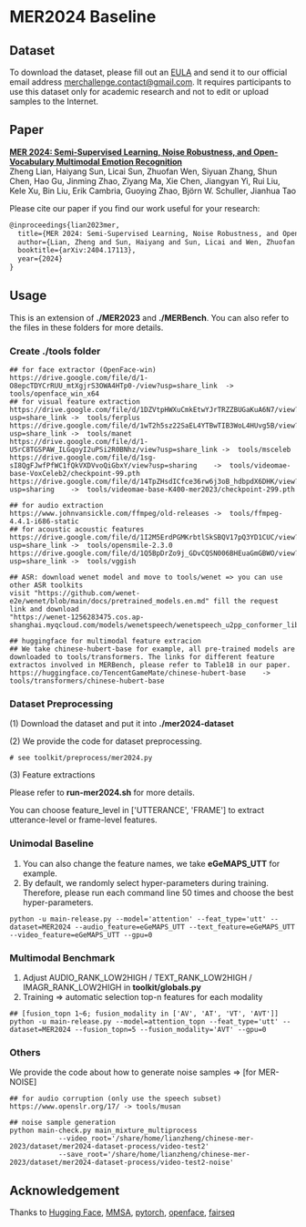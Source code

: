 # MER2024 Baseline

## Dataset
To download the dataset, please fill out an [EULA](https://drive.google.com/file/d/1cXNfKHyJzVXg_7kWSf_nVKtsxIZVa517/view?usp=sharing) and send it to our official email address merchallenge.contact@gmail.com. It requires participants to use this dataset only for academic research and not to edit or upload samples to the Internet.


## Paper

[**MER 2024: Semi-Supervised Learning, Noise Robustness, and Open-Vocabulary Multimodal Emotion Recognition**](https://arxiv.org/abs/2404.17113)<br>
Zheng Lian, Haiyang Sun, Licai Sun, Zhuofan Wen, Siyuan Zhang, Shun Chen, Hao Gu, Jinming Zhao, Ziyang Ma, Xie Chen, Jiangyan Yi, Rui Liu, Kele Xu, Bin Liu, Erik Cambria, Guoying Zhao, Björn W. Schuller, Jianhua Tao<br>

Please cite our paper if you find our work useful for your research:

```tex
@inproceedings{lian2023mer,
  title={MER 2024: Semi-Supervised Learning, Noise Robustness, and Open-Vocabulary Multimodal Emotion Recognition},
  author={Lian, Zheng and Sun, Haiyang and Sun, Licai and Wen, Zhuofan and Zhang, Siyuan and Chen, Shun and Gu, Hao and Zhao, Jinming and others},
  booktitle={arXiv:2404.17113},
  year={2024}
}
```



## Usage
This is an extension of **./MER2023** and **./MERBench**. You can also refer to the files in these folders for more details.



### Create ./tools folder

```shell
## for face extractor (OpenFace-win)
https://drive.google.com/file/d/1-O8epcTDYCrRUU_mtXgjrS3OWA4HTp0-/view?usp=share_link  -> tools/openface_win_x64
## for visual feature extraction
https://drive.google.com/file/d/1DZVtpHWXuCmkEtwYJrTRZZBUGaKuA6N7/view?usp=share_link ->  tools/ferplus
https://drive.google.com/file/d/1wT2h5sz22SaEL4YTBwTIB3WoL4HUvg5B/view?usp=share_link ->  tools/manet
https://drive.google.com/file/d/1-U5rC8TGSPAW_ILGqoyI2uPSi2R0BNhz/view?usp=share_link ->  tools/msceleb
https://drive.google.com/file/d/1sg-sI8QgFJwfPfWC1fQkVXDVvoQiGbxY/view?usp=sharing    ->  tools/videomae-base-VoxCeleb2/checkpoint-99.pth
https://drive.google.com/file/d/14TpZHsdICfce36rw6j3oB_hdbpdX6DHK/view?usp=sharing    ->  tools/videomae-base-K400-mer2023/checkpoint-299.pth

## for audio extraction
https://www.johnvansickle.com/ffmpeg/old-releases ->  tools/ffmpeg-4.4.1-i686-static
## for acoustic acoustic features
https://drive.google.com/file/d/1I2M5ErdPGMKrbtlSkSBQV17pQ3YD1CUC/view?usp=share_link ->  tools/opensmile-2.3.0
https://drive.google.com/file/d/1Q5BpDrZo9j_GDvCQSN006BHEuaGmGBWO/view?usp=share_link ->  tools/vggish

## ASR: download wenet model and move to tools/wenet => you can use other ASR toolkits
visit "https://github.com/wenet-e2e/wenet/blob/main/docs/pretrained_models.en.md" fill the request link and download
"https://wenet-1256283475.cos.ap-shanghai.myqcloud.com/models/wenetspeech/wenetspeech_u2pp_conformer_libtorch.tar.gz"

## huggingface for multimodal feature extracion
## We take chinese-hubert-base for example, all pre-trained models are downloaded to tools/transformers. The links for different feature extractos involved in MERBench, please refer to Table18 in our paper.
https://huggingface.co/TencentGameMate/chinese-hubert-base    -> tools/transformers/chinese-hubert-base
```



### Dataset Preprocessing

(1) Download the dataset and put it into **./mer2024-dataset**

(2) We provide the code for dataset preprocessing.

```shell
# see toolkit/preprocess/mer2024.py
```

(3) Feature extractions

Please refer to **run-mer2024.sh** for more details.

You can choose feature_level in ['UTTERANCE', 'FRAME'] to extract utterance-level or frame-level features.



### Unimodal Baseline

1. You can also change the feature names, we take **eGeMAPS_UTT** for example.
2. By default, we randomly select hyper-parameters during training. Therefore, please run each command line 50 times and choose the best hyper-parameters.

~~~~shell
python -u main-release.py --model='attention' --feat_type='utt' --dataset=MER2024 --audio_feature=eGeMAPS_UTT --text_feature=eGeMAPS_UTT --video_feature=eGeMAPS_UTT --gpu=0
~~~~



### Multimodal Benchmark

1. Adjust AUDIO_RANK_LOW2HIGH  / TEXT_RANK_LOW2HIGH / IMAGR_RANK_LOW2HIGH  in **toolkit/globals.py**
2. Training => automatic selection top-n features for each modality

```shell
## [fusion_topn 1~6; fusion_modality in ['AV', 'AT', 'VT', 'AVT']]
python -u main-release.py --model=attention_topn --feat_type='utt' --dataset=MER2024 --fusion_topn=5 --fusion_modality='AVT' --gpu=0
```



### Others

We provide the code about how to generate noise samples => [for MER-NOISE]

```shell
## for audio corruption (only use the speech subset)
https://www.openslr.org/17/ -> tools/musan

## noise sample generation
python main-check.py main_mixture_multiprocess 
            --video_root='/share/home/lianzheng/chinese-mer-2023/dataset/mer2024-dataset-process/video-test2' 
            --save_root='/share/home/lianzheng/chinese-mer-2023/dataset/mer2024-dataset-process/video-test2-noise' 
```



## Acknowledgement

Thanks to [Hugging Face](https://huggingface.co/docs/transformers/index), [MMSA](https://github.com/thuiar/MMSA), [pytorch](https://github.com/pytorch/pytorch), [openface](https://github.com/TadasBaltrusaitis/OpenFace), [fairseq](https://github.com/facebookresearch/fairseq)

